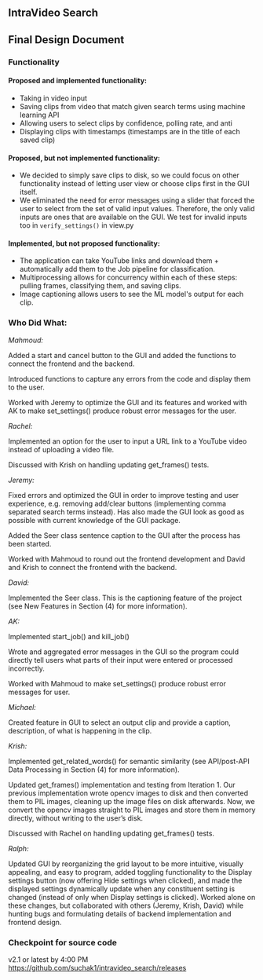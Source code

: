 ## IntraVideo Search
## Final Design Document

### Functionality
#### Proposed and implemented functionality:
- Taking in video input
- Saving clips from video that match given search terms using machine learning API
- Allowing users to select clips by confidence, polling rate, and anti
- Displaying clips with timestamps (timestamps are in the title of each saved clip)

#### Proposed, but not implemented functionality:
- We decided to simply save clips to disk, so we could focus on other functionality instead of letting user view or choose clips first in the GUI itself.
- We eliminated the need for error messages using a slider that forced the user to select from the set of valid input values. Therefore, the only valid inputs are ones that are available on the GUI. We test for invalid inputs too in `verify_settings()` in view.py

#### Implemented, but not proposed functionality:
- The application can take YouTube links and download them + automatically add them to the Job pipeline for classification.
- Multiprocessing allows for concurrency within each of these steps: pulling frames, classifying them, and saving clips.
- Image captioning allows users to see the ML model's output for each clip.

### Who Did What:

*Mahmoud:*

Added a start and cancel button to the GUI and added the functions to connect the frontend and the backend.

Introduced functions to capture any errors from the code and display them to the user.

Worked with Jeremy to optimize the GUI and its features and worked with AK to make set_settings() produce robust error messages for the user.

*Rachel:*

Implemented an option for the user to input a URL link to a YouTube video instead of uploading a video file.

Discussed with Krish on handling updating get_frames() tests.

*Jeremy:*

Fixed errors and optimized the GUI in order to improve testing and user experience, e.g. removing add/clear buttons (implementing comma separated search terms instead). Has also made the GUI look as good as possible with current knowledge of the GUI package.

Added the Seer class sentence caption to the GUI after the process has been started.

Worked with Mahmoud to round out the frontend development and David and Krish to connect the frontend with the backend.

*David:*

Implemented the Seer class. This is the captioning feature of the project (see New Features in Section (4) for more information).

*AK:*

Implemented start_job() and kill_job()

Wrote and aggregated error messages in the GUI so the program could directly tell users what parts of their input were entered or processed incorrectly.

Worked with Mahmoud to make set_settings() produce robust error messages for user.

*Michael:*

Created feature in GUI to select an output clip and provide a caption, description, of what is happening in the clip.

*Krish:*

Implemented get_related_words() for semantic similarity (see API/post-API Data Processing in Section (4) for more information).

Updated get_frames() implementation and testing from Iteration 1. Our previous implementation wrote opencv images to disk and then converted them to PIL images, cleaning up the image files on disk afterwards. Now, we convert the opencv images straight to PIL images and store them in memory directly, without writing to the user’s disk.

Discussed with Rachel on handling updating get_frames() tests.

*Ralph:*

Updated GUI by reorganizing the grid layout to be more intuitive, visually appealing, and easy to program, added toggling functionality to the Display settings button (now offering Hide settings when clicked), and made the displayed settings dynamically update when any constituent setting is changed (instead of only when Display settings is clicked). Worked alone on these changes, but collaborated with others (Jeremy, Krish, David) while hunting bugs and formulating details of backend implementation and frontend design.

### Checkpoint for source code
v2.1 or latest by 4:00 PM https://github.com/suchak1/intravideo_search/releases
